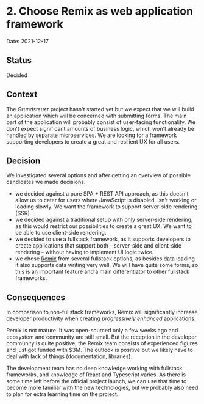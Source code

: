# 2. Choose Remix as web application framework

Date: 2021-12-17

## Status

Decided

## Context

The _Grundsteuer_ project hasn't started yet but we expect that we will build an application which will be concerned with submitting forms. The main part of the application will probably consist of user-facing functionality. We don't expect significant amounts of business logic, which won't already be handled by separate microservices. We are looking for a framework supporting developers to create a great and resilient UX for all users.

## Decision

We investigated several options and after getting an overview of possible candidates we made decisions.

- we decided against a pure SPA + REST API approach, as this doesn't allow us to cater for users where JavaScript is disabled, isn't working or loading slowly. We want the framework to support server-side rendering (SSR).
- we decided against a traditional setup with only server-side rendering, as this would restrict our possibilities to create a great UX. We want to be able to use client-side rendering.
- we decided to use a fullstack framework, as it supports developers to create applications that support both – server-side and client-side rendering – without having to implement UI logic twice.
- we chose [Remix](https://remix.run/) from several fullstack options, as besides data loading it also supports data writing very well. We will have quite some forms, so this is an important feature and a main differentiator to other fullstack frameworks.

## Consequences

In comparison to non-fullstack frameworks, Remix will significantly increase developer productivity when creating _progressively enhanced_ applications.

Remix is not mature. It was open-sourced only a few weeks ago and ecosystem and community are still small. But the reception in the developer community is quite positive, the Remix team consists of experienced figures and just got funded with $3M. The outlook is positive but we likely have to deal with lack of things (documentation, libraries).

The development team has no deep knowledge working with fullstack frameworks, and knowledge of React and Typescript varies. As there is some time left before the official project launch, we can use that time to become more familiar with the new technologies, but we probably also need to plan for extra learning time on the project.
